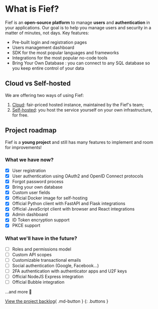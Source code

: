 # What is Fief?

Fief is an **open-source platform** to manage **users** and **authentication** in your applications. Our goal is to help you manage users and security in a matter of minutes, not days. Key features:

* Pre-built login and registration pages
* Users management dashboard
* SDK for the most popular languages and frameworks
* Integrations for the most popular no-code tools
* Bring Your Own Database : you can connect to any SQL database so you keep entire control of your data

## Cloud vs Self-hosted

We are offering two ways of using Fief:

1. [Cloud](https://www.fief.dev): fair-priced hosted instance, maintained by the Fief's team;
2. [Self-hosted](./self-hosting/quickstart.md): you host the service yourself on your own infrastructure, for free.

## Project roadmap

Fief is a **young project** and still has many features to implement and room for improvements!

### What we have now?

* [X] User registration
* [X] User authentication using OAuth2 and OpenID Connect protocols
* [X] Forgot password process
* [X] Bring your own database
* [X] Custom user fields
* [X] Official Docker image for self-hosting
* [X] Official Python client with FastAPI and Flask integrations
* [X] Official JavaScript client with browser and React integrations
* [X] Admin dashboard
* [X] ID Token encryption support
* [X] PKCE support

### What we'll have in the future?

* [ ] Roles and permissions model
* [ ] Custom API scopes
* [ ] Customizable transactional emails
* [ ] Social authentication (Google, Facebook...)
* [ ] 2FA authentication with authenticator apps and U2F keys
* [ ] Official NodeJS Express integration
* [ ] Official Bubble integration

...and more 🚀

[View the project backlog](https://github.com/orgs/fief-dev/projects/1/views/4){ .md-button }
{: .buttons }

